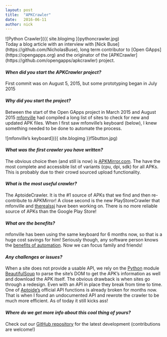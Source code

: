 ```yaml
---
layout: post
title:  "APKCrawler"
date:   2016-06-11
author: nick
---
```

<div markdown='1'>
![Python Crawler]({{ site.blogimg }}pythoncrawler.jpg)
</div>
Today a blog article with an interview with [Nick Buse](https://github.com/NicholasBuse), long term contributor to [Open GApps](https://opengapps.org) and the originator of the [APKCrawler](https://github.com/opengapps/apkcrawler) project.

#### *When did you start the APKCrawler project?*
First commit was on August 5, 2015, but some prototyping began in July 2015

#### *Why did you start the project?*
Between the start of the Open GApps project in March 2015 and August 2015 [mfonville](https://github.com/mfonville) had compiled a long list of sites to check for new and updated APK files. When I first saw mfonville’s keyboard (below), I knew something needed to be done to automate the process.

![mfonville’s keyboard]({{ site.blogimg }}f5button.jpg)

#### *What was the first crawler you have written?*
The obvious choice then (and still is now) is [APKMirror.com](https://www.apkmirror.com/). The have the most complete and accessible list of variants (cpu, dpi, sdk) for all APKs.  This is probably due to their crowd sourced upload functionality.

#### *What is the most useful crawler?*
The AptoideCrawler. It is the \#1 source of APKs that we find and then re-contribute to APKMirror!  A close second is the new PlayStoreCrawler that mfonville and [therealssj](https://github.com/therealssj) have been working on. There is no more reliable source of APKs than the Google Play Store!

#### *What are the benefits?*
mfonville has been using the same keyboard for 6 months now, so that is a huge cost savings for him! Seriously though, any software person knows the [benefits of automation](https://xkcd.com/1205/). Now we can focus family and friends!

#### *Any challenges or issues?*
When a site does not provide a usable API, we rely on the [Python](https://www.python.org/) module [BeautifulSoup](https://www.crummy.com/software/BeautifulSoup/) to parse the site’s DOM to get the APK’s information as well and download the APK itself.  The obvious drawback is when sites go through a redesign. Even with an API in place they break from time to time. One of [Aptoide’s](https://www.aptoide.com/) official API functions is already broken for months now. That is when I found an undocumented API and rewrote the crawler to be much more efficient. As of today it still kicks ass!

#### *Where do we get more info about this cool thing of yours?*
Check out our [GitHub repository](https://github.com/opengapps/apkcrawler) for the latest development (contributions are welcome!)
